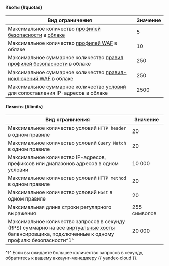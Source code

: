 #### Квоты {#quotas}

**Вид ограничения** | **Значение**
----- | -----
Максимальное количество [профилей безопасности](../smartwebsecurity/concepts/profiles.md) в [облаке](../resource-manager/concepts/resources-hierarchy.md#cloud) | 5
Максимальное количество [профилей WAF](../smartwebsecurity/concepts/waf.md) в облаке | 10
Максимальное суммарное количество [правил профилей безопасности](../smartwebsecurity/concepts/rules.md) в облаке | 250
Максимальное суммарное количество [правил-исключений WAF](../smartwebsecurity/concepts/waf.md#exclusion-rules) в облаке | 250
Максимальное суммарное количество [условий](../smartwebsecurity/concepts/conditions.md) для сопоставления IP-адресов в облаке | 2500

#### Лимиты {#limits}

**Вид ограничения** | **Значение**
----- | -----
Максимальное количество условий `HTTP header` в одном правиле | 20
Максимальное количество условий `Query Match` в одном правиле | 20
Максимальное количество IP-адресов, префиксов или диапазонов адресов в одном условии | 10 000
Максимальное количество условий `HTTP method` в одном правиле | 20
Максимальное количество условий `Host` в одном правиле | 20
Максимальная длина строки регулярного выражения | 255 символов
Максимальное количество запросов в секунду (RPS) суммарно на все [виртуальные хосты](../application-load-balancer/concepts/http-router.md#virtual-host)<br/> балансировщика, подключенные к одному профилю безопасности^1^ | 20 000

^1^ Если вы ожидаете большее количество запросов в секунду, обратитесь к вашему аккаунт-менеджеру {{ yandex-cloud }}.